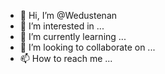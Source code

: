 - 👋 Hi, I’m @Wedustenan
- 👀 I’m interested in ...
- 🌱 I’m currently learning ...
- 💞️ I’m looking to collaborate on ...
- 📫 How to reach me ...

<!---
Wedustenan/Wedustenan is a ✨ special ✨ repository because its `README.md` (this file) appears on your GitHub profile.
You can click the Preview link to take a look at your changes.
--->
